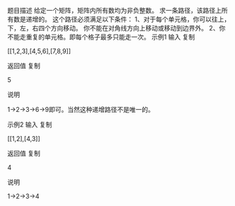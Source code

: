 题目描述
给定一个矩阵，矩阵内所有数均为非负整数。
求一条路径，该路径上所有数是递增的。
这个路径必须满足以下条件：
1、对于每个单元格，你可以往上，下，左，右四个方向移动。 你不能在对角线方向上移动或移动到边界外。
2、你不能走重复的单元格。即每个格子最多只能走一次。
示例1
输入
复制

[[1,2,3],[4,5,6],[7,8,9]]

返回值
复制

5

说明

1->2->3->6->9即可。当然这种递增路径不是唯一的。 

示例2
输入
复制

[[1,2],[4,3]]

返回值
复制

4

说明

 1->2->3->4
 

